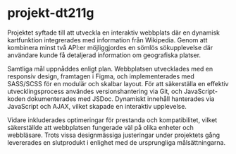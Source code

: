 # projekt-dt211g
Projektet syftade till att utveckla en interaktiv webbplats där en dynamisk kartfunktion integrerades med information från Wikipedia. Genom att kombinera minst två API:er möjliggjordes en sömlös sökupplevelse där användare kunde få detaljerad information om geografiska platser. 

Samtliga mål uppnåddes enligt plan. Webbplatsen utvecklades med en responsiv design, framtagen i Figma, och implementerades med SASS/SCSS för en modulär och skalbar layout. För att säkerställa en effektiv utvecklingsprocess användes versionshantering via Git, och JavaScript-koden dokumenterades med JSDoc. Dynamiskt innehåll hanterades via JavaScript och AJAX, vilket skapade en interaktiv upplevelse. 

Vidare inkluderades optimeringar för prestanda och kompatibilitet, vilket säkerställde att webbplatsen fungerade väl på olika enheter och webbläsare. Trots vissa designmässiga justeringar under projektets gång levererades en slutprodukt i enlighet med de ursprungliga målsättningarna. 
